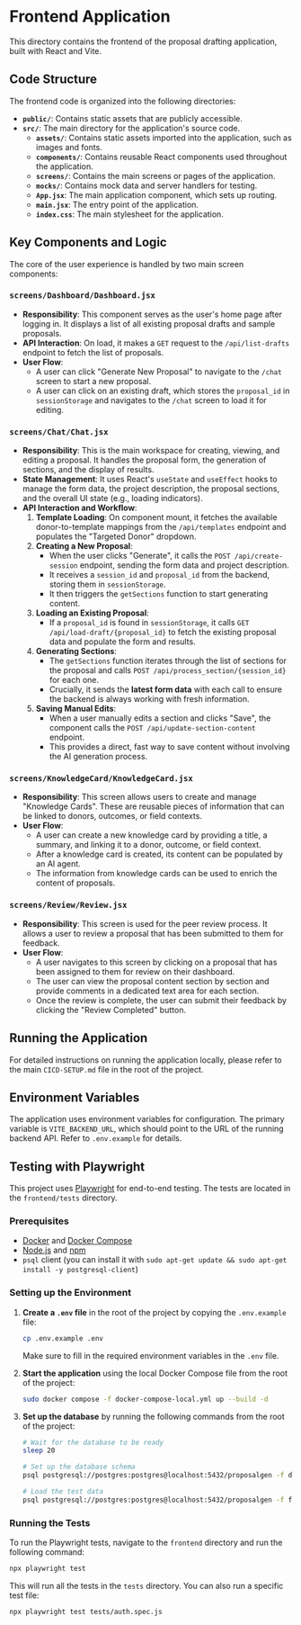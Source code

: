 # Frontend Application

This directory contains the frontend of the proposal drafting application, built with React and Vite.

## Code Structure

The frontend code is organized into the following directories:

-   **`public/`**: Contains static assets that are publicly accessible.
-   **`src/`**: The main directory for the application's source code.
    -   **`assets/`**: Contains static assets imported into the application, such as images and fonts.
    -   **`components/`**: Contains reusable React components used throughout the application.
    -   **`screens/`**: Contains the main screens or pages of the application.
    -   **`mocks/`**: Contains mock data and server handlers for testing.
    -   **`App.jsx`**: The main application component, which sets up routing.
    -   **`main.jsx`**: The entry point of the application.
    -   **`index.css`**: The main stylesheet for the application.

## Key Components and Logic

The core of the user experience is handled by two main screen components:

### `screens/Dashboard/Dashboard.jsx`

-   **Responsibility**: This component serves as the user's home page after logging in. It displays a list of all existing proposal drafts and sample proposals.
-   **API Interaction**: On load, it makes a `GET` request to the `/api/list-drafts` endpoint to fetch the list of proposals.
-   **User Flow**:
    -   A user can click "Generate New Proposal" to navigate to the `/chat` screen to start a new proposal.
    -   A user can click on an existing draft, which stores the `proposal_id` in `sessionStorage` and navigates to the `/chat` screen to load it for editing.

### `screens/Chat/Chat.jsx`

-   **Responsibility**: This is the main workspace for creating, viewing, and editing a proposal. It handles the proposal form, the generation of sections, and the display of results.
-   **State Management**: It uses React's `useState` and `useEffect` hooks to manage the form data, the project description, the proposal sections, and the overall UI state (e.g., loading indicators).
-   **API Interaction and Workflow**:
    1.  **Template Loading**: On component mount, it fetches the available donor-to-template mappings from the `/api/templates` endpoint and populates the "Targeted Donor" dropdown.
    2.  **Creating a New Proposal**:
        - When the user clicks "Generate", it calls the `POST /api/create-session` endpoint, sending the form data and project description.
        - It receives a `session_id` and `proposal_id` from the backend, storing them in `sessionStorage`.
        - It then triggers the `getSections` function to start generating content.
    3.  **Loading an Existing Proposal**:
        - If a `proposal_id` is found in `sessionStorage`, it calls `GET /api/load-draft/{proposal_id}` to fetch the existing proposal data and populate the form and results.
    4.  **Generating Sections**:
        - The `getSections` function iterates through the list of sections for the proposal and calls `POST /api/process_section/{session_id}` for each one.
        - Crucially, it sends the **latest form data** with each call to ensure the backend is always working with fresh information.
    5.  **Saving Manual Edits**:
        - When a user manually edits a section and clicks "Save", the component calls the `POST /api/update-section-content` endpoint.
        - This provides a direct, fast way to save content without involving the AI generation process.

### `screens/KnowledgeCard/KnowledgeCard.jsx`

-   **Responsibility**: This screen allows users to create and manage "Knowledge Cards". These are reusable pieces of information that can be linked to donors, outcomes, or field contexts.
-   **User Flow**:
    -   A user can create a new knowledge card by providing a title, a summary, and linking it to a donor, outcome, or field context.
    -   After a knowledge card is created, its content can be populated by an AI agent.
    -   The information from knowledge cards can be used to enrich the content of proposals.

### `screens/Review/Review.jsx`

-   **Responsibility**: This screen is used for the peer review process. It allows a user to review a proposal that has been submitted to them for feedback.
-   **User Flow**:
    -   A user navigates to this screen by clicking on a proposal that has been assigned to them for review on their dashboard.
    -   The user can view the proposal content section by section and provide comments in a dedicated text area for each section.
    -   Once the review is complete, the user can submit their feedback by clicking the "Review Completed" button.

## Running the Application

For detailed instructions on running the application locally, please refer to the main `CICD-SETUP.md` file in the root of the project.

## Environment Variables

The application uses environment variables for configuration. The primary variable is `VITE_BACKEND_URL`, which should point to the URL of the running backend API. Refer to `.env.example` for details.

## Testing with Playwright

This project uses [Playwright](https://playwright.dev/) for end-to-end testing. The tests are located in the `frontend/tests` directory.

### Prerequisites

-   [Docker](https://docs.docker.com/get-docker/) and [Docker Compose](https://docs.docker.com/compose/install/)
-   [Node.js](https://nodejs.org/) and [npm](https://www.npmjs.com/)
-   `psql` client (you can install it with `sudo apt-get update && sudo apt-get install -y postgresql-client`)

### Setting up the Environment

1.  **Create a `.env` file** in the root of the project by copying the `.env.example` file:
    ```bash
    cp .env.example .env
    ```
    Make sure to fill in the required environment variables in the `.env` file.

2.  **Start the application** using the local Docker Compose file from the root of the project:
    ```bash
    sudo docker compose -f docker-compose-local.yml up --build -d
    ```

3.  **Set up the database** by running the following commands from the root of the project:
    ```bash
    # Wait for the database to be ready
    sleep 20

    # Set up the database schema
    psql postgresql://postgres:postgres@localhost:5432/proposalgen -f database-setup.sql

    # Load the test data
    psql postgresql://postgres:postgres@localhost:5432/proposalgen -f frontend/tests/test-data.sql
    ```

### Running the Tests

To run the Playwright tests, navigate to the `frontend` directory and run the following command:

```bash
npx playwright test
```

This will run all the tests in the `tests` directory. You can also run a specific test file:

```bash
npx playwright test tests/auth.spec.js
```
